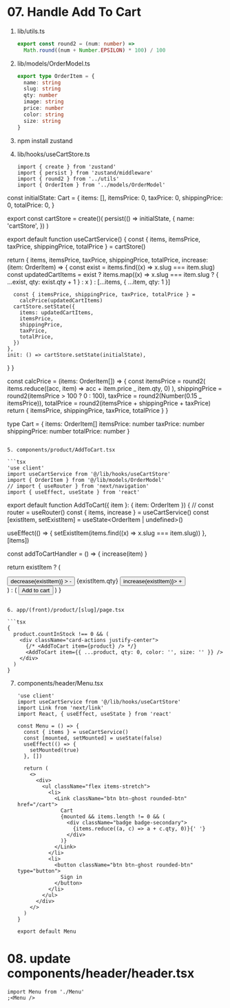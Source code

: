 # 07. Handle Add To Cart

1. lib/utils.ts

   ```ts
   export const round2 = (num: number) =>
     Math.round((num + Number.EPSILON) * 100) / 100
   ```

2. lib/models/OrderModel.ts

   ```ts
   export type OrderItem = {
     name: string
     slug: string
     qty: number
     image: string
     price: number
     color: string
     size: string
   }
   ```

3. npm install zustand

4. lib/hooks/useCartStore.ts

   ```tsx
   import { create } from 'zustand'
   import { persist } from 'zustand/middleware'
   import { round2 } from '../utils'
   import { OrderItem } from '../models/OrderModel'
   ```

const initialState: Cart = {
items: [],
itemsPrice: 0,
taxPrice: 0,
shippingPrice: 0,
totalPrice: 0,
}

export const cartStore = create<Cart>()(
persist(() => initialState, {
name: 'cartStore',
})
)

export default function useCartService() {
const { items, itemsPrice, taxPrice, shippingPrice, totalPrice } = cartStore()

return {
items,
itemsPrice,
taxPrice,
shippingPrice,
totalPrice,
increase: (item: OrderItem) => {
const exist = items.find((x) => x.slug === item.slug)
const updatedCartItems = exist
? items.map((x) =>
x.slug === item.slug ? { ...exist, qty: exist.qty + 1 } : x
)
: [...items, { ...item, qty: 1 }]

      const { itemsPrice, shippingPrice, taxPrice, totalPrice } =
        calcPrice(updatedCartItems)
      cartStore.setState({
        items: updatedCartItems,
        itemsPrice,
        shippingPrice,
        taxPrice,
        totalPrice,
      })
    },
    init: () => cartStore.setState(initialState),

}
}

const calcPrice = (items: OrderItem[]) => {
const itemsPrice = round2(
items.reduce((acc, item) => acc + item.price _ item.qty, 0)
),
shippingPrice = round2(itemsPrice > 100 ? 0 : 100),
taxPrice = round2(Number(0.15 _ itemsPrice)),
totalPrice = round2(itemsPrice + shippingPrice + taxPrice)
return { itemsPrice, shippingPrice, taxPrice, totalPrice }
}

type Cart = {
items: OrderItem[]
itemsPrice: number
taxPrice: number
shippingPrice: number
totalPrice: number
}

````

5. components/product/AddToCart.tsx

```tsx
'use client'
import useCartService from '@/lib/hooks/useCartStore'
import { OrderItem } from '@/lib/models/OrderModel'
// import { useRouter } from 'next/navigation'
import { useEffect, useState } from 'react'
````

export default function AddToCart({ item }: { item: OrderItem }) {
// const router = useRouter()
const { items, increase } = useCartService()
const [existItem, setExistItem] = useState<OrderItem | undefined>()

useEffect(() => {
setExistItem(items.find((x) => x.slug === item.slug))
}, [items])

const addToCartHandler = () => {
increase(item)
}

return existItem ? (

<div>
<button
className="btn"
type="button"
// onClick={() => decrease(existItem)} > -
</button>
<span className="px-2">{existItem.qty}</span>
<button className="btn" type="button" onClick={() => increase(existItem)}> +
</button>
</div>
) : (
<button
className={'btn btn-primary w-full'}
type="button"
onClick={addToCartHandler} >
Add to cart
</button>
)
}

````

6. app/(front)/product/[slug]/page.tsx

```tsx
{
  product.countInStock !== 0 && (
    <div className="card-actions justify-center">
      {/* <AddToCart item={product} /> */}
      <AddToCart item={{ ...product, qty: 0, color: '', size: '' }} />
    </div>
  )
}
````

7. components/header/Menu.tsx

   ```tsx
   'use client'
   import useCartService from '@/lib/hooks/useCartStore'
   import Link from 'next/link'
   import React, { useEffect, useState } from 'react'

   const Menu = () => {
     const { items } = useCartService()
     const [mounted, setMounted] = useState(false)
     useEffect(() => {
       setMounted(true)
     }, [])

     return (
       <>
         <div>
           <ul className="flex items-stretch">
             <li>
               <Link className="btn btn-ghost rounded-btn" href="/cart">
                 Cart
                 {mounted && items.length != 0 && (
                   <div className="badge badge-secondary">
                     {items.reduce((a, c) => a + c.qty, 0)}{' '}
                   </div>
                 )}
               </Link>
             </li>
             <li>
               <button className="btn btn-ghost rounded-btn" type="button">
                 Sign in
               </button>
             </li>
           </ul>
         </div>
       </>
     )
   }

   export default Menu
   ```

# 08. update components/header/header.tsx

```tsx
import Menu from './Menu'
;<Menu />
```
